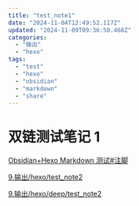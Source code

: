 ```yaml
---
title: "test_note1"
date: "2024-11-04T12:49:52.117Z"
updated: "2024-11-09T09:36:50.468Z"
categories:
  - "输出"
  - "hexo"
tags:
  - "test"
  - "hexo"
  - "obsidian"
  - "markdown"
  - "share"
---
```


# 双链测试笔记 1

[Obsidian+Hexo Markdown 测试#注脚](bd4a2d1f29a661ef512c1f3149b4dbbf939e68ef#%E6%B3%A8%E8%84%9A)

[9.输出/hexo/test_note2](872345084d00b7f03babfd5d27194a472108a688)

[9.输出/hexo/deep/test_note2](1feecf3c7badcf344c49b3548b028130f7941c0c)
